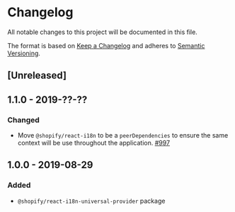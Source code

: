 # Changelog

All notable changes to this project will be documented in this file.

The format is based on [Keep a Changelog](http://keepachangelog.com/en/1.0.0/)
and adheres to [Semantic Versioning](http://semver.org/spec/v2.0.0.html).

## [Unreleased]

## 1.1.0 - 2019-??-??

### Changed

- Move `@shopify/react-i18n` to be a `peerDependencies` to ensure the same context will be use throughout the application. [#997](https://github.com/Shopify/quilt/pull/997)

## 1.0.0 - 2019-08-29

### Added

- `@shopify/react-i18n-universal-provider` package

